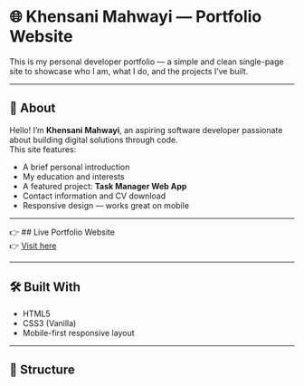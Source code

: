 # 🌐 Khensani Mahwayi — Portfolio Website

This is my personal developer portfolio — a simple and clean single-page site to showcase who I am, what I do, and the projects I’ve built.

---

## 📄 About

Hello! I’m **Khensani Mahwayi**, an aspiring software developer passionate about building digital solutions through code.  
This site features:

- A brief personal introduction
- My education and interests
- A featured project: **Task Manager Web App**
- Contact information and CV download
- Responsive design — works great on mobile

---

👉 ## Live Portfolio Website  
👉 [Visit here](https://MahwayiRuth.github.io/My-Website-Portfolio/)

---

## 🛠️ Built With

- HTML5
- CSS3 (Vanilla)
- Mobile-first responsive layout

---

## 📁 Structure
